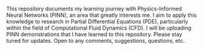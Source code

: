 This repository documents my learning journey with Physics-Informed Neural Networks (PINN), an area that greatly interests me. 
I aim to apply this knowledge to research in Partial Differential Equations (PDE), particularly within the field of Computational Fluid Dynamics (CFD). 
I will be uploading PINN demonstrations that I have learned to this repository. Please stay tuned for updates.
Open to any comments, suggestions, questions, etc.
